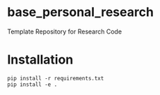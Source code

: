 # base_personal_research
Template Repository for Research Code

# Installation
``` 
pip install -r requirements.txt
pip install -e .
```
